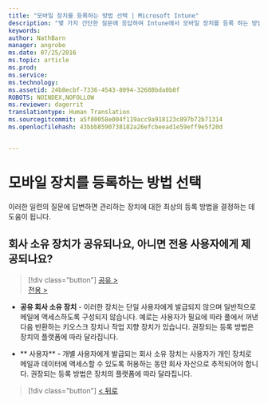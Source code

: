 ```yaml
---
title: "모바일 장치를 등록하는 방법 선택 | Microsoft Intune"
description: "몇 가지 간단한 질문에 응답하여 Intune에서 모바일 장치를 등록 하는 방법 결정"
keywords: 
author: NathBarn
manager: angrobe
ms.date: 07/25/2016
ms.topic: article
ms.prod: 
ms.service: 
ms.technology: 
ms.assetid: 24b8ecbf-7336-4543-8094-32688bda0b8f
ROBOTS: NOINDEX,NOFOLLOW
ms.reviewer: dagerrit
translationtype: Human Translation
ms.sourcegitcommit: a5f80058e004f119acc9a918123c897b72b71314
ms.openlocfilehash: 43bbb8590738182a26efcbeead1e59eff9e5f20d


---
```

# 모바일 장치를 등록하는 방법 선택

이러한 일련의 질문에 답변하면 관리하는 장치에 대한 최상의 등록 방법을 결정하는 데 도움이 됩니다.

## **회사 소유 장치가 공유되나요, 아니면 전용 사용자에게 제공되나요?**

> [!div class="button"]
[공유 >](choose-how-to-enroll-devices4.md)<br>[전용 >](choose-how-to-enroll-devices6.md)

- **공유 회사 소유 장치** - 이러한 장치는 단일 사용자에게 발급되지 않으며 일반적으로 메일에 액세스하도록 구성되지 않습니다. 예로는 사용자가 필요에 따라 풀에서 꺼낸 다음 반환하는 키오스크 장치나 작업 지향 장치가 있습니다. 권장되는 등록 방법은 장치의 플랫폼에 따라 달라집니다.

- ** 사용자** - 개별 사용자에게 발급되는 회사 소유 장치는 사용자가 개인 장치로 메일과 데이터에 액세스할 수 있도록 허용하는 동안 회사 자산으로 추적되어야 합니다. 권장되는 등록 방법은 장치의 플랫폼에 따라 달라집니다.

> [!div class="button"]
[< 뒤로](choose-how-to-enroll-devices1.md)



<!--HONumber=Aug16_HO5-->


